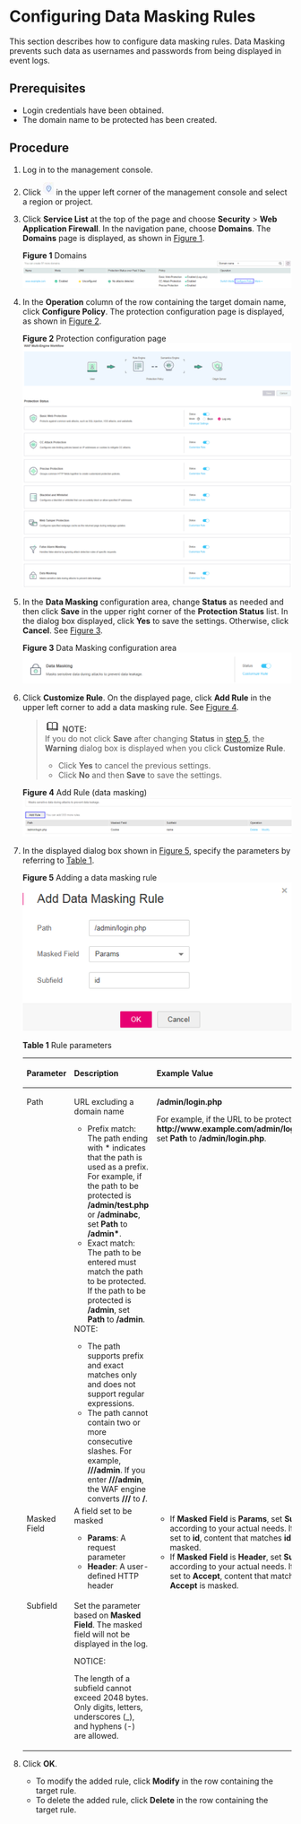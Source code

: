 # Configuring Data Masking Rules<a name="EN-US_TOPIC_0193630302"></a>

This section describes how to configure data masking rules.  Data Masking  prevents such data as usernames and passwords from being displayed in event logs.

## Prerequisites<a name="section2256777914731"></a>

-   Login credentials have been obtained.
-   The domain name to be protected has been created.

## Procedure<a name="section121983568447"></a>

1.  Log in to the management console.
2.  Click  ![](figures/icon-region.png)  in the upper left corner of the management console and select a region or project.
3.  Click  **Service List**  at the top of the page and choose  **Security**  \>  **Web Application Firewall**. In the navigation pane, choose  **Domains**. The  **Domains**  page is displayed, as shown in  [Figure 1](#en-us_topic_0193630287_fig4838162174519).

    **Figure  1**  Domains<a name="en-us_topic_0193630287_fig4838162174519"></a>  
    ![](figures/domains-policy.png "domains-policy")

4.  In the  **Operation**  column of the row containing the target domain name, click  **Configure Policy**. The protection configuration page is displayed, as shown in  [Figure 2](#en-us_topic_0193630287_fig16197124372015).

    **Figure  2**  Protection configuration page<a name="en-us_topic_0193630287_fig16197124372015"></a>  
    ![](figures/protection-configuration-page.png "protection-configuration-page")

5.  <a name="li45442459125143"></a>In the  **Data Masking**  configuration area, change  **Status**  as needed and then click  **Save**  in the upper right corner of the  **Protection Status**  list. In the dialog box displayed, click  **Yes**  to save the settings. Otherwise, click  **Cancel**. See  [Figure 3](#fig163378412590).

    **Figure  3**  Data Masking configuration area<a name="fig163378412590"></a>  
    ![](figures/data-masking-configuration-area.png "data-masking-configuration-area")

6.  Click  **Customize Rule**. On the displayed page, click  **Add Rule**  in the upper left corner to add a data masking rule. See  [Figure 4](#fig187391447920).

    >![](public_sys-resources/icon-note.gif) **NOTE:**   
    >If you do not click  **Save**  after changing  **Status**  in  [step 5](#li45442459125143), the  **Warning**  dialog box is displayed when you click  **Customize Rule**.  
    >-   Click  **Yes**  to cancel the previous settings.  
    >-   Click  **No**  and then  **Save**  to save the settings.  

    **Figure  4**  Add Rule \(data masking\)<a name="fig187391447920"></a>  
    ![](figures/add-rule-(data-masking).png "add-rule-(data-masking)")

7.  In the displayed dialog box shown in  [Figure 5](#fig49385421125519), specify the parameters by referring to  [Table 1](#table4696626918715).

    **Figure  5**  Adding a data masking rule<a name="fig49385421125519"></a>  
    ![](figures/adding-a-data-masking-rule.png "adding-a-data-masking-rule")

    **Table  1**  Rule parameters

    <a name="table4696626918715"></a>
    <table><thead align="left"><tr id="row151760118715"><th class="cellrowborder" valign="top" width="15.85%" id="mcps1.2.4.1.1"><p id="p3258956818715"><a name="p3258956818715"></a><a name="p3258956818715"></a>Parameter</p>
    </th>
    <th class="cellrowborder" valign="top" width="52.2%" id="mcps1.2.4.1.2"><p id="p2250934518715"><a name="p2250934518715"></a><a name="p2250934518715"></a>Description</p>
    </th>
    <th class="cellrowborder" valign="top" width="31.95%" id="mcps1.2.4.1.3"><p id="p2986065181135"><a name="p2986065181135"></a><a name="p2986065181135"></a>Example Value</p>
    </th>
    </tr>
    </thead>
    <tbody><tr id="row125751318715"><td class="cellrowborder" valign="top" width="15.85%" headers="mcps1.2.4.1.1 "><p id="p3474973518715"><a name="p3474973518715"></a><a name="p3474973518715"></a>Path</p>
    </td>
    <td class="cellrowborder" valign="top" width="52.2%" headers="mcps1.2.4.1.2 "><p id="p6326519018715"><a name="p6326519018715"></a><a name="p6326519018715"></a>URL excluding a domain name</p>
    <a name="ul1515617591337"></a><a name="ul1515617591337"></a><ul id="ul1515617591337"><li>Prefix match: The path ending with * indicates that the path is used as a prefix. For example, if the path to be protected is <strong id="b174531018122"><a name="b174531018122"></a><a name="b174531018122"></a>/admin/test.php</strong> or <strong id="b164537185220"><a name="b164537185220"></a><a name="b164537185220"></a>/adminabc</strong>, set <strong id="b184531918121"><a name="b184531918121"></a><a name="b184531918121"></a>Path</strong> to <span class="parmvalue" id="parmvalue345318181421"><a name="parmvalue345318181421"></a><a name="parmvalue345318181421"></a><b>/admin*</b></span>.</li><li>Exact match: The path to be entered must match the path to be protected. If the path to be protected is <span class="parmvalue" id="parmvalue65783211923"><a name="parmvalue65783211923"></a><a name="parmvalue65783211923"></a><b>/admin</b></span>, set <strong id="b05781021825"><a name="b05781021825"></a><a name="b05781021825"></a>Path</strong> to <span class="parmvalue" id="parmvalue55781221228"><a name="parmvalue55781221228"></a><a name="parmvalue55781221228"></a><b>/admin</b></span>.</li></ul>
    <div class="note" id="note86025529534"><a name="note86025529534"></a><a name="note86025529534"></a><span class="notetitle"> NOTE: </span><div class="notebody"><a name="ul20707155819344"></a><a name="ul20707155819344"></a><ul id="ul20707155819344"><li>The path supports prefix and exact matches only and does not support regular expressions.</li><li>The path cannot contain two or more consecutive slashes. For example, <span class="parmvalue" id="parmvalue6814192517581"><a name="parmvalue6814192517581"></a><a name="parmvalue6814192517581"></a><b>///admin</b></span>. If you enter <strong id="b981419256582"><a name="b981419256582"></a><a name="b981419256582"></a>///admin</strong>, the WAF engine converts <strong id="b1081415253585"><a name="b1081415253585"></a><a name="b1081415253585"></a>///</strong> to <strong id="b19814122511589"><a name="b19814122511589"></a><a name="b19814122511589"></a>/</strong>.</li></ul>
    </div></div>
    </td>
    <td class="cellrowborder" valign="top" width="31.95%" headers="mcps1.2.4.1.3 "><p id="p40544725181135"><a name="p40544725181135"></a><a name="p40544725181135"></a><strong id="b240272934615"><a name="b240272934615"></a><a name="b240272934615"></a>/admin/login.php</strong></p>
    <p id="p11951173761619"><a name="p11951173761619"></a><a name="p11951173761619"></a>For example, if the URL to be protected is <span class="filepath" id="filepath17219125201"><a name="filepath17219125201"></a><a name="filepath17219125201"></a><b>http://www.example.com/admin/login.php</b></span>, set <strong id="b1723129201"><a name="b1723129201"></a><a name="b1723129201"></a>Path</strong> to <strong id="b12191272014"><a name="b12191272014"></a><a name="b12191272014"></a>/admin/login.php</strong>.</p>
    </td>
    </tr>
    <tr id="row12212154685910"><td class="cellrowborder" valign="top" width="15.85%" headers="mcps1.2.4.1.1 "><p id="p182121546175911"><a name="p182121546175911"></a><a name="p182121546175911"></a>Masked Field</p>
    </td>
    <td class="cellrowborder" valign="top" width="52.2%" headers="mcps1.2.4.1.2 "><div class="p" id="p4124255145815"><a name="p4124255145815"></a><a name="p4124255145815"></a>A field set to be masked<a name="ul16778520183811"></a><a name="ul16778520183811"></a><ul id="ul16778520183811"><li><strong id="b1343103515012"><a name="b1343103515012"></a><a name="b1343103515012"></a>Params</strong>: A request parameter</li><li><strong id="b3268543155016"><a name="b3268543155016"></a><a name="b3268543155016"></a>Header</strong>: A user-defined HTTP header</li></ul>
    </div>
    </td>
    <td class="cellrowborder" rowspan="2" valign="top" width="31.95%" headers="mcps1.2.4.1.3 "><a name="ul3574205795514"></a><a name="ul3574205795514"></a><ul id="ul3574205795514"><li>If <strong id="b33911257154612"><a name="b33911257154612"></a><a name="b33911257154612"></a>Masked Field</strong> is <strong id="b16810122213477"><a name="b16810122213477"></a><a name="b16810122213477"></a>Params</strong>, set <strong id="b15130102919477"><a name="b15130102919477"></a><a name="b15130102919477"></a>Subfield</strong> according to your actual needs. If it is set to <strong id="b9644145594714"><a name="b9644145594714"></a><a name="b9644145594714"></a>id</strong>, content that matches <strong id="b786051518488"><a name="b786051518488"></a><a name="b786051518488"></a>id</strong> is masked.</li><li>If <strong id="b1213020384"><a name="b1213020384"></a><a name="b1213020384"></a>Masked Field</strong> is <span class="parmvalue" id="parmvalue872616601"><a name="parmvalue872616601"></a><a name="parmvalue872616601"></a><b>Header</b></span>, set <span class="parmname" id="parmname11809701"><a name="parmname11809701"></a><a name="parmname11809701"></a><b>Subfield</b></span> according to your actual needs. If it is set to <span class="parmvalue" id="parmvalue1376279751"><a name="parmvalue1376279751"></a><a name="parmvalue1376279751"></a><b>Accept</b></span>, content that matches <span class="parmvalue" id="parmvalue1447348966"><a name="parmvalue1447348966"></a><a name="parmvalue1447348966"></a><b>Accept</b></span> is masked.</li></ul>
    </td>
    </tr>
    <tr id="row3251580618715"><td class="cellrowborder" valign="top" headers="mcps1.2.4.1.1 "><p id="p1653459218715"><a name="p1653459218715"></a><a name="p1653459218715"></a>Subfield</p>
    </td>
    <td class="cellrowborder" valign="top" headers="mcps1.2.4.1.2 "><p id="p12165125012131"><a name="p12165125012131"></a><a name="p12165125012131"></a>Set the parameter based on <strong id="b771614580578"><a name="b771614580578"></a><a name="b771614580578"></a>Masked Field</strong>. The masked field will not be displayed in the log.</p>
    <div class="notice" id="note106664883710"><a name="note106664883710"></a><a name="note106664883710"></a><span class="noticetitle"> NOTICE: </span><div class="noticebody"><p id="en-us_topic_0193630285_p954031113102"><a name="en-us_topic_0193630285_p954031113102"></a><a name="en-us_topic_0193630285_p954031113102"></a>The length of a subfield cannot exceed 2048 bytes. Only digits, letters, underscores (_), and hyphens (-) are allowed.</p>
    </div></div>
    </td>
    </tr>
    </tbody>
    </table>

8.  Click  **OK**.
    -   To modify the added rule, click  **Modify**  in the row containing the target rule.
    -   To delete the added rule, click  **Delete**  in the row containing the target rule.



